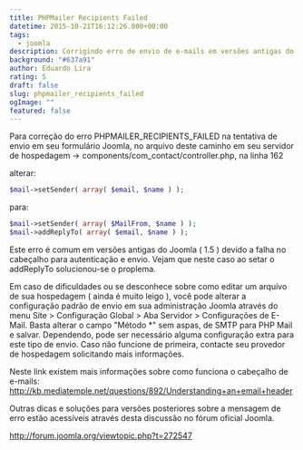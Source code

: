 ```yaml
---
title: PHPMailer Recipients Failed
datetime: 2015-10-21T16:12:26.000+00:00
tags:
  - joomla
description: Corrigindo erro de envio de e-mails em versões antigas do Joomla
background: "#637a91"
author: Eduardo Lira
rating: 5
draft: false
slug: phpmailer_recipients_failed
ogImage: ""
featured: false
---
```


Para correção do erro PHPMAILER_RECIPIENTS_FAILED na tentativa de envio em seu formulário Joomla, no arquivo deste caminho em seu servidor de hospedagem -> components/com_contact/controller.php, na linha 162

alterar:

```php
$mail->setSender( array( $email, $name ) );
```

para:

```php
$mail->setSender( array( $MailFrom, $name ) );
$mail->addReplyTo( array( $email, $name ) );
```

Este erro é comum em versões antigas do Joomla ( 1.5 ) devido a falha no cabeçalho para autenticação e envio. Vejam que neste caso ao setar o addReplyTo solucionou-se o proplema.

Em caso de dificuldades ou se desconhece sobre como editar um arquivo de sua hospedagem ( ainda é muito leigo ), você pode alterar a configuração padrão de envio em sua administração Joomla através do menu Site > Configuração Global > Aba Servidor > Configurações de E-Mail. Basta alterar o campo "Método \*" sem aspas, de SMTP para PHP Mail e salvar. Dependendo, pode ser necessário alguma configuração extra para este tipo de envio. Caso não funcione de primeira, contacte seu provedor de hospedagem solicitando mais informações.

Neste link existem mais informações sobre como funciona o cabeçalho de e-mails: http://kb.mediatemple.net/questions/892/Understanding+an+email+header

Outras dicas e soluções para versões posteriores sobre a mensagem de erro estão acessíveis através desta discussão no fórum oficial Joomla.

http://forum.joomla.org/viewtopic.php?t=272547
